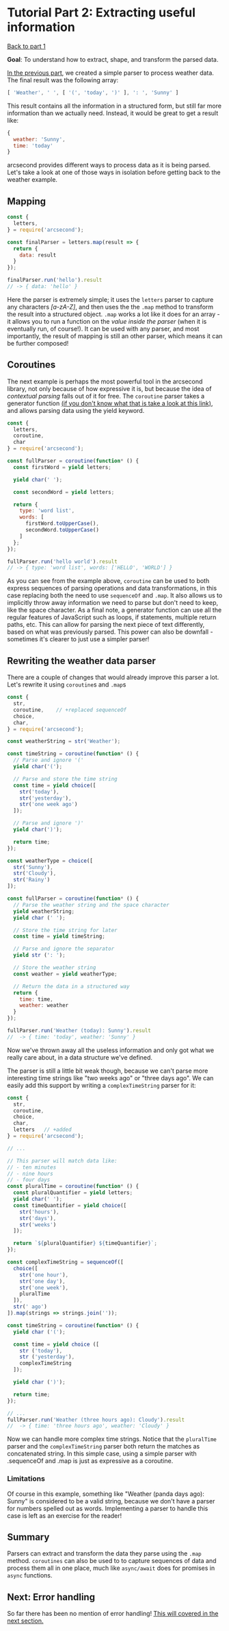 # Tutorial Part 2: Extracting useful information

[Back to part 1](./tutorial-part-1.md)

**Goal**: To understand how to extract, shape, and transform the parsed data.

[In the previous part](./tutorial-part-1), we created a simple parser to process weather data. The final result was the following array:

```javascript
[ 'Weather', ' ', [ '(', 'today', ')' ], ': ', 'Sunny' ]
```

This result contains all the information in a structured form, but still far more information than we actually need. Instead, it would be great to get a result like:

```javascript
{
  weather: 'Sunny',
  time: 'today'
}
```

arcsecond provides different ways to process data as it is being parsed. Let's take a look at one of those ways in isolation before getting back to the weather example.

## Mapping

```javascript
const {
  letters,
} = require('arcsecond');

const finalParser = letters.map(result => {
  return {
    data: result
  }
});

finalParser.run('hello').result
// -> { data: 'hello' }
```

Here the parser is extremely simple; it uses the `letters` parser to capture any characters *[a-zA-Z]*, and then uses the the `.map` method to transform the result into a structured object. `.map` works a lot like it does for an array - it allows you to run a function on the *value inside the parser* (when it is eventually run, of course!). It can be used with any parser, and most importantly, the result of mapping is still an other parser, which means it can be further composed!

## Coroutines

The next example is perhaps the most powerful tool in the arcsecond library, not only because of how expressive it is, but because the idea of *contextual parsing* falls out of it for free. The `coroutine` parser takes a generator function  [(if you don't know what that is take a look at this link)](https://developer.mozilla.org/en-US/docs/Web/JavaScript/Reference/Statements/function*), and allows parsing data using the yield keyword.

```javascript
const {
  letters,
  coroutine,
  char
} = require('arcsecond');

const fullParser = coroutine(function* () {
  const firstWord = yield letters;

  yield char(' ');

  const secondWord = yield letters;

  return {
    type: 'word list',
    words: [
      firstWord.toUpperCase(),
      secondWord.toUpperCase()
    ]
  };
});

fullParser.run('hello world').result
// -> { type: 'word list', words: ['HELLO', 'WORLD'] }
```

As you can see from the example above, `coroutine` can be used to both express sequences of parsing operations and data transformations, in this case replacing both the need to use `sequenceOf` and `.map`. It also allows us to implicitly throw away information we need to parse but don't need to keep, like the space character. As a final note, a generator function can use all the regular features of JavaScript such as loops, if statements, multiple return paths, etc. This can allow for parsing the next piece of text differently, based on what was previously parsed. This power can also be downfall - sometimes it's clearer to just use a simpler parser!

## Rewriting the weather data parser

There are a couple of changes that would already improve this parser a lot. Let's rewrite it using `coroutine`s and `.map`s

```javascript
const {
  str,
  coroutine,    // +replaced sequenceOf
  choice,
  char,
} = require('arcsecond');

const weatherString = str('Weather');

const timeString = coroutine(function* () {
  // Parse and ignore '('
  yield char('(');

  // Parse and store the time string
  const time = yield choice([
    str('today'),
    str('yesterday'),
    str('one week ago')
  ]);

  // Parse and ignore ')'
  yield char(')');

  return time;
});

const weatherType = choice([
  str('Sunny'),
  str('Cloudy'),
  str('Rainy')
]);

const fullParser = coroutine(function* () {
  // Parse the weather string and the space character
  yield weatherString;
  yield char (' ');

  // Store the time string for later
  const time = yield timeString;

  // Parse and ignore the separator
  yield str (': ');

  // Store the weather string
  const weather = yield weatherType;

  // Return the data in a structured way
  return {
    time: time,
    weather: weather
  }
});

fullParser.run('Weather (today): Sunny').result
//  -> { time: 'today', weather: 'Sunny' }
```

Now we've thrown away all the useless information and only got what we really care about, in a data structure we've defined.

The parser is still a little bit weak though, because we can't parse more interesting time strings like "two weeks ago" or "three days ago". We can easily add this support by writing a `complexTimeString` parser for it:

```javascript
const {
  str,
  coroutine,
  choice,
  char,
  letters   // +added
} = require('arcsecond');

// ...

// This parser will match data like:
// - ten minutes
// - nine hours
// - four days
const pluralTime = coroutine(function* () {
  const pluralQuantifier = yield letters;
  yield char(' ');
  const timeQuantifier = yield choice([
    str('hours'),
    str('days'),
    str('weeks')
  ]);

  return `${pluralQuantifier} ${timeQuantifier}`;
});

const complexTimeString = sequenceOf([
  choice([
    str('one hour'),
    str('one day'),
    str('one week'),
    pluralTime
  ]),
  str(' ago')
]).map(strings => strings.join(''));

const timeString = coroutine(function* () {
  yield char ('(');

  const time = yield choice ([
    str ('today'),
    str ('yesterday'),
    complexTimeString
  ]);

  yield char (')');

  return time;
});

// ...
fullParser.run('Weather (three hours ago): Cloudy').result
//  -> { time: 'three hours ago', weather: 'Cloudy' }
```

Now we can handle more complex time strings. Notice that the `pluralTime` parser and the `complexTimeString` parser both return the matches as concatenated string. In this simple case, using a simple parser with .sequenceOf and .map is just as expressive as a coroutine.

### Limitations

Of course in this example, something like "Weather (panda days ago): Sunny" is considered to be a valid string, because we don't have a parser for numbers spelled out as words. Implementing a parser to handle this case is left as an exercise for the reader!

## Summary

Parsers can extract and transform the data they parse using the `.map` method. `coroutines` can also be used to to capture sequences of data and process them all in one place, much like `async/await` does for promises in `async` functions.

## Next: Error handling

So far there has been no mention of error handling! [This will covered in the next section.](./tutorial-part-3.md)
